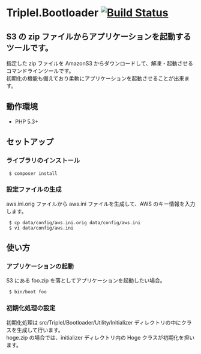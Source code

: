 TripleI.Bootloader [![Build Status](https://travis-ci.org/triple-i/TripleI.Bootloader.svg?branch=master)](https://travis-ci.org/triple-i/TripleI.Bootloader)
=======
S3 の zip ファイルからアプリケーションを起動するツールです。
---------------------------------------------
指定した zip ファイルを AmazonS3 からダウンロードして、解凍・起動させるコマンドラインツールです。  
初期化の機能も備えており柔軟にアプリケーションを起動させることが出来ます。


動作環境
------------
 * PHP 5.3+


セットアップ
---------------

### ライブラリのインストール
```
 $ composer install
```

### 設定ファイルの生成
aws.ini.orig ファイルから aws.ini ファイルを生成して、AWS のキー情報を入力します。

```
 $ cp data/config/aws.ini.orig data/config/aws.ini
 $ vi data/config/aws.ini
 ```



使い方
---------

### アプリケーションの起動
S3 にある foo.zip を落としてアプリケーションを起動したい場合。

```
 $ bin/boot foo
```


### 初期化処理の設定
初期化処理は src/TripleI/Bootloader/Utility/Initializer ディレクトリの中にクラスを生成して行います。  
hoge.zip の場合では、initializer ディレクトリ内の Hoge クラスが初期化を担います。


